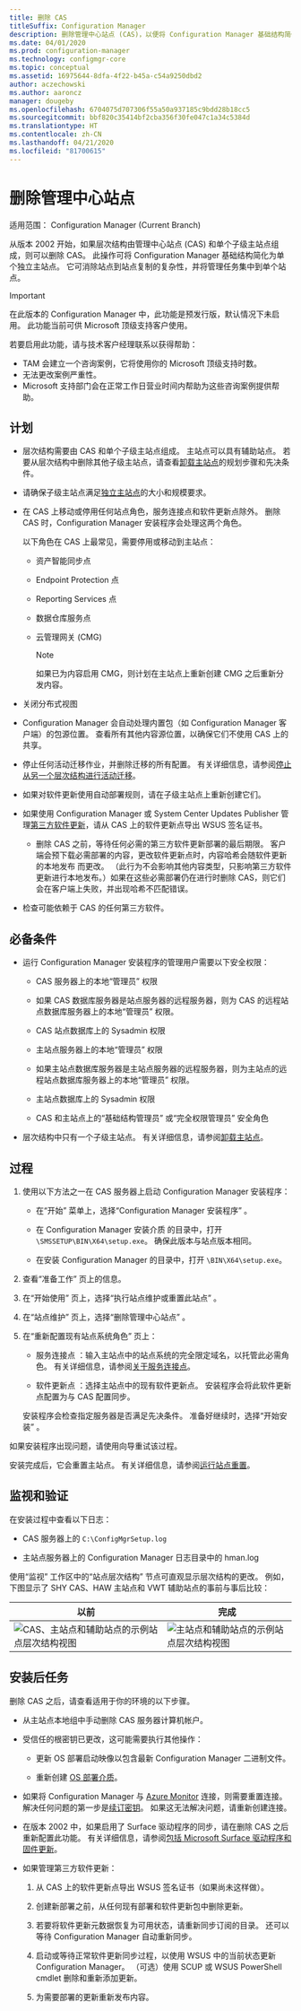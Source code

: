 ```yaml
---
title: 删除 CAS
titleSuffix: Configuration Manager
description: 删除管理中心站点 (CAS)，以便将 Configuration Manager 基础结构简化为单个独立主站点。
ms.date: 04/01/2020
ms.prod: configuration-manager
ms.technology: configmgr-core
ms.topic: conceptual
ms.assetid: 16975644-8dfa-4f22-b45a-c54a9250dbd2
author: aczechowski
ms.author: aaroncz
manager: dougeby
ms.openlocfilehash: 6704075d707306f55a50a937185c9bdd28b18cc5
ms.sourcegitcommit: bbf820c35414bf2cba356f30fe047c1a34c5384d
ms.translationtype: HT
ms.contentlocale: zh-CN
ms.lasthandoff: 04/21/2020
ms.locfileid: "81700615"
---
```

# <a name="remove-the-central-administration-site"></a>删除管理中心站点

适用范围：  Configuration Manager (Current Branch)

<!-- 3607277 -->

从版本 2002 开始，如果层次结构由管理中心站点 (CAS) 和单个子级主站点组成，则可以删除 CAS。 此操作可将 Configuration Manager 基础结构简化为单个独立主站点。 它可消除站点到站点复制的复杂性，并将管理任务集中到单个站点。

> [!IMPORTANT]
> 在此版本的 Configuration Manager 中，此功能是预发行版，默认情况下未启用。 此功能当前可供 Microsoft 顶级支持客户使用。
>
> 若要启用此功能，请与技术客户经理联系以获得帮助：
>
> - TAM 会建立一个咨询案例，它将使用你的 Microsoft 顶级支持时数。
> - 无法更改案例严重性。
> - Microsoft 支持部门会在正常工作日营业时间内帮助为这些咨询案例提供帮助。

## <a name="plan"></a>计划

- 层次结构需要由 CAS 和单个子级主站点组成。 主站点可以具有辅助站点。 若要从层次结构中删除其他子级主站点，请查看[卸载主站点](uninstall-sites-and-hierarchies.md#bkmk_primary)的规划步骤和先决条件。

- 请确保子级主站点满足[独立主站点](../../../plan-design/configs/size-and-scale-numbers.md#bkmk_pri)的大小和规模要求。

- 在 CAS 上移动或停用任何站点角色，服务连接点和软件更新点除外。 删除 CAS 时，Configuration Manager 安装程序会处理这两个角色。

  以下角色在 CAS 上最常见，需要停用或移动到主站点：

  - 资产智能同步点
  - Endpoint Protection 点
  - Reporting Services 点
  - 数据仓库服务点
  - 云管理网关 (CMG)

    > [!NOTE]
    > 如果已为内容启用 CMG，则计划在主站点上重新创建 CMG 之后重新分发内容。<!-- 6608659 -->

- 关闭分布式视图

- Configuration Manager 会自动处理内置包（如 Configuration Manager 客户端）的包源位置。 查看所有其他内容源位置，以确保它们不使用 CAS 上的共享。

- 停止任何活动迁移作业，并删除迁移的所有配置。 有关详细信息，请参阅[停止从另一个层次结构进行活动迁移](prerequisites-for-installing-sites.md#stop-active-migration-from-another-hierarchy)。

- 如果对软件更新使用自动部署规则，请在子级主站点上重新创建它们。

- 如果使用 Configuration Manager 或 System Center Updates Publisher 管理[第三方软件更新](../../../../sum/deploy-use/third-party-software-updates.md)，请从 CAS 上的软件更新点导出 WSUS 签名证书。

  - 删除 CAS 之前，等待任何必需的第三方软件更新部署的最后期限。 客户端会预下载必需部署的内容，更改软件更新点时，内容哈希会随软件更新的本地发布  而更改。 （此行为不会影响其他内容类型，只影响第三方软件更新进行本地发布。）如果在这些必需部署仍在进行时删除 CAS，则它们会在客户端上失败，并出现哈希不匹配错误。

- 检查可能依赖于 CAS 的任何第三方软件。

## <a name="prerequisites"></a>必备条件

- 运行 Configuration Manager 安装程序的管理用户需要以下安全权限：

  - CAS 服务器上的本地“管理员”  权限

  - 如果 CAS 数据库服务器是站点服务器的远程服务器，则为 CAS 的远程站点数据库服务器上的本地“管理员”  权限。

  - CAS 站点数据库上的 Sysadmin  权限

  - 主站点服务器上的本地“管理员”  权限

  - 如果主站点数据库服务器是主站点服务器的远程服务器，则为主站点的远程站点数据库服务器上的本地“管理员”  权限。

  - 主站点数据库上的 Sysadmin  权限

  - CAS 和主站点上的“基础结构管理员”  或“完全权限管理员”  安全角色

- 层次结构中只有一个子级主站点。 有关详细信息，请参阅[卸载主站点](uninstall-sites-and-hierarchies.md#bkmk_primary)。

## <a name="process"></a>过程

1. 使用以下方法之一在 CAS 服务器上启动 Configuration Manager 安装程序：

    - 在“开始”  菜单上，选择“Configuration Manager 安装程序”  。

    - 在 Configuration Manager 安装介质  的目录中，打开 `\SMSSETUP\BIN\X64\setup.exe`。 确保此版本与站点版本相同。

    - 在安装  Configuration Manager 的目录中，打开 `\BIN\X64\setup.exe`。

1. 查看“准备工作”  页上的信息。

1. 在“开始使用”  页上，选择“执行站点维护或重置此站点”  。

1. 在“站点维护”  页上，选择“删除管理中心站点”  。 <!-- or is it still "delete"? -->

1. 在“重新配置现有站点系统角色”  页上：

    - 服务连接点  ：输入主站点中的站点系统的完全限定域名，以托管此必需角色。 有关详细信息，请参阅[关于服务连接点](../configure/about-the-service-connection-point.md)。

    - 软件更新点  ：选择主站点中的现有软件更新点。 安装程序会将此软件更新点配置为与 CAS 配置同步。

    安装程序会检查指定服务器是否满足先决条件。 准备好继续时，选择“开始安装”  。

如果安装程序出现问题，请使用向导重试该过程。

安装完成后，它会重置主站点。 有关详细信息，请参阅[运行站点重置](../../manage/modify-your-infrastructure.md#bkmk_reset)。

## <a name="monitor-and-verify"></a>监视和验证

在安装过程中查看以下日志：

- CAS 服务器上的 `C:\ConfigMgrSetup.log`

- 主站点服务器上的 Configuration Manager 日志目录中的 hman.log 

使用“监视”  工作区中的“站点层次结构”  节点可直观显示层次结构的更改。 例如，下图显示了 SHY  CAS、HAW  主站点和 VWT  辅助站点的事前与事后比较：

| 以前  | 完成   |
|---------|---------|
|![CAS、主站点和辅助站点的示例站点层次结构视图](media/3607277-cas-primary-secondary.png)|![主站点和辅助站点的示例站点层次结构视图](media/3607277-primary-secondary.png)|

## <a name="post-setup-tasks"></a>安装后任务

删除 CAS 之后，请查看适用于你的环境的以下步骤。

- 从主站点本地组中手动删除 CAS 服务器计算机帐户。

- 受信任的根密钥已更改，这可能需要执行其他操作：

  - 更新 OS 部署启动映像以包含最新 Configuration Manager 二进制文件。

  - 重新创建 [OS 部署介质](../../../../osd/deploy-use/create-task-sequence-media.md)。

- 如果将 Configuration Manager 与 [Azure Monitor](https://docs.microsoft.com/azure/azure-monitor/platform/collect-sccm?context=configmgr/core/context/core-context) 连接，则需要重置连接。 解决任何问题的第一步是[续订密钥](../configure/azure-services-wizard.md#bkmk_renew)。 如果这无法解决问题，请重新创建连接。<!-- 5584635 -->

- 在版本 2002 中，如果启用了 Surface 驱动程序的同步，请在删除 CAS 之后重新配置此功能。 有关详细信息，请参阅[包括 Microsoft Surface 驱动程序和固件更新](../../../../sum/get-started/configure-classifications-and-products.md#bkmk_Surface)。<!-- 5728727 -->

- 如果管理第三方软件更新：

  1. 从 CAS 上的软件更新点导出 WSUS 签名证书（如果尚未这样做）。

  1. 创建新部署之前，从任何现有部署和软件更新包中删除更新。

  1. 若要将软件更新元数据恢复为可用状态，请重新同步订阅的目录。 还可以等待 Configuration Manager 自动重新同步。

  1. 启动或等待正常软件更新同步过程，以使用 WSUS 中的当前状态更新 Configuration Manager。 （可选）使用 SCUP 或 WSUS PowerShell cmdlet 删除和重新添加更新。

  1. 为需要部署的更新重新发布内容。
